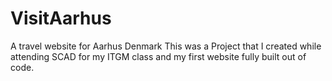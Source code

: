 # VisitAarhus
A travel website for Aarhus Denmark
This was a Project that I created while attending SCAD for my ITGM class and my first website fully built out of code.
